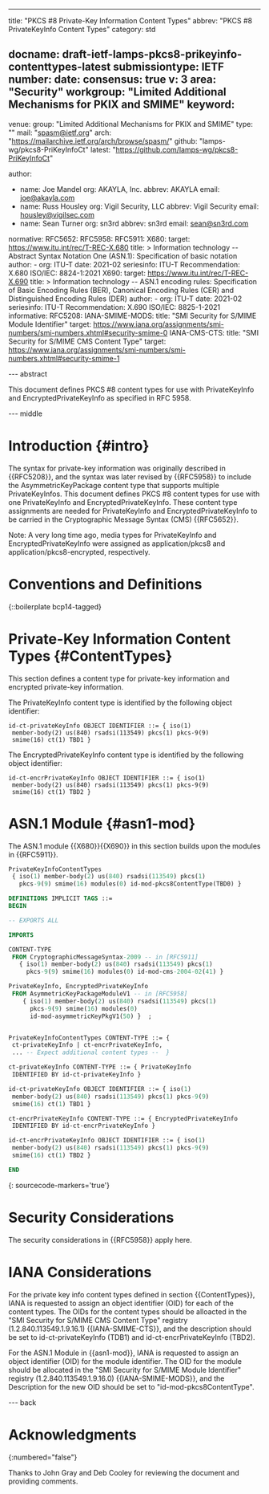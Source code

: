 ---
title: "PKCS #8 Private-Key Information Content Types"
abbrev: "PKCS #8 PrivateKeyInfo Content Types"
category: std

docname: draft-ietf-lamps-pkcs8-prikeyinfo-contenttypes-latest
submissiontype: IETF
number:
date:
consensus: true
v: 3
area: "Security"
workgroup: "Limited Additional Mechanisms for PKIX and SMIME"
keyword:
 -
venue:
  group: "Limited Additional Mechanisms for PKIX and SMIME"
  type: ""
  mail: "spasm@ietf.org"
  arch: "https://mailarchive.ietf.org/arch/browse/spasm/"
  github: "lamps-wg/pkcs8-PriKeyInfoCt"
  latest: "https://github.com/lamps-wg/pkcs8-PriKeyInfoCt"

author:
- name: Joe Mandel
  org: AKAYLA, Inc.
  abbrev: AKAYLA
  email: joe@akayla.com
- name: Russ Housley
  org: Vigil Security, LLC
  abbrev: Vigil Security
  email: housley@vigilsec.com
- name: Sean Turner
  org: sn3rd
  abbrev: sn3rd
  email: sean@sn3rd.com

normative:
  RFC5652:
  RFC5958:
  RFC5911:
  X680:
    target: https://www.itu.int/rec/T-REC-X.680
    title: >
      Information technology --
      Abstract Syntax Notation One (ASN.1):
      Specification of basic notation
    author:
    - org: ITU-T
    date: 2021-02
    seriesinfo:
      ITU-T Recommendation: X.680
      ISO/IEC: 8824-1:2021
  X690:
    target: https://www.itu.int/rec/T-REC-X.690
    title: >
      Information technology --
      ASN.1 encoding rules: Specification of Basic Encoding Rules (BER),
      Canonical Encoding Rules (CER) and Distinguished Encoding Rules (DER)
    author:
    - org: ITU-T
    date: 2021-02
    seriesinfo:
      ITU-T Recommendation: X.690
      ISO/IEC: 8825-1-2021
informative:
  RFC5208:
  IANA-SMIME-MODS:
    title: "SMI Security for S/MIME Module Identifier"
    target: https://www.iana.org/assignments/smi-numbers/smi-numbers.xhtml#security-smime-0
  IANA-CMS-CTS:
    title: "SMI Security for S/MIME CMS Content Type"
    target: https://www.iana.org/assignments/smi-numbers/smi-numbers.xhtml#security-smime-1

  
--- abstract

This document defines PKCS #8 content types for use with
PrivateKeyInfo and EncryptedPrivateKeyInfo as specified in
RFC 5958.

--- middle

# Introduction {#intro}

The syntax for private-key information was originally described in {{RFC5208}}, and
the syntax was later revised by {{RFC5958}} to include the AsymmetricKeyPackage
content type that supports multiple PrivateKeyInfos. This document defines PKCS #8 content types for
use with one PrivateKeyInfo and EncryptedPrivateKeyInfo. These content type assignments are
needed for PrivateKeyInfo and EncryptedPrivateKeyInfo to be carried in the
Cryptographic Message Syntax (CMS) {{RFC5652}}.

Note: A very long time ago, media types for PrivateKeyInfo and EncryptedPrivateKeyInfo were assigned
as application/pkcs8 and application/pkcs8-encrypted, respectively.

# Conventions and Definitions

{::boilerplate bcp14-tagged}

# Private-Key Information Content Types {#ContentTypes}

This section defines a content type for private-key information and
encrypted private-key information.

The PrivateKeyInfo content type is identified by the following object identifier:

~~~
id-ct-privateKeyInfo OBJECT IDENTIFIER ::= { iso(1)
 member-body(2) us(840) rsadsi(113549) pkcs(1) pkcs-9(9)
 smime(16) ct(1) TBD1 }
~~~

The EncryptedPrivateKeyInfo content type is identified by the following object identifier:

~~~
id-ct-encrPrivateKeyInfo OBJECT IDENTIFIER ::= { iso(1)
 member-body(2) us(840) rsadsi(113549) pkcs(1) pkcs-9(9)
 smime(16) ct(1) TBD2 }
~~~

# ASN.1 Module {#asn1-mod}

The ASN.1 module {{X680}}{{X690}} in this section builds upon the modules in {{RFC5911}}.

~~~ asn.1
PrivateKeyInfoContentTypes
 { iso(1) member-body(2) us(840) rsadsi(113549) pkcs(1)
   pkcs-9(9) smime(16) modules(0) id-mod-pkcs8ContentType(TBD0) }

DEFINITIONS IMPLICIT TAGS ::=
BEGIN

-- EXPORTS ALL

IMPORTS

CONTENT-TYPE
 FROM CryptographicMessageSyntax-2009 -- in [RFC5911]
   { iso(1) member-body(2) us(840) rsadsi(113549) pkcs(1)
     pkcs-9(9) smime(16) modules(0) id-mod-cms-2004-02(41) }

PrivateKeyInfo, EncryptedPrivateKeyInfo
 FROM AsymmetricKeyPackageModuleV1 -- in [RFC5958]
    { iso(1) member-body(2) us(840) rsadsi(113549) pkcs(1)
      pkcs-9(9) smime(16) modules(0)
      id-mod-asymmetricKeyPkgV1(50) }  ;


PrivateKeyInfoContentTypes CONTENT-TYPE ::= {
 ct-privateKeyInfo | ct-encrPrivateKeyInfo,
 ... -- Expect additional content types --  }

ct-privateKeyInfo CONTENT-TYPE ::= { PrivateKeyInfo
 IDENTIFIED BY id-ct-privateKeyInfo }

id-ct-privateKeyInfo OBJECT IDENTIFIER ::= { iso(1)
 member-body(2) us(840) rsadsi(113549) pkcs(1) pkcs-9(9)
 smime(16) ct(1) TBD1 }

ct-encrPrivateKeyInfo CONTENT-TYPE ::= { EncryptedPrivateKeyInfo
 IDENTIFIED BY id-ct-encrPrivateKeyInfo }

id-ct-encrPrivateKeyInfo OBJECT IDENTIFIER ::= { iso(1)
 member-body(2) us(840) rsadsi(113549) pkcs(1) pkcs-9(9)
 smime(16) ct(1) TBD2 }

END
~~~
{: sourcecode-markers='true'}

# Security Considerations

The security considerations in {{RFC5958}} apply here.


# IANA Considerations

For the private key info content types defined in section {{ContentTypes}},
IANA is requested to assign an object identifier (OID) for each of the content types. The
OIDs for the content types should be alloacted in the "SMI Security for S/MIME CMS Content Type"
registry (1.2.840.113549.1.9.16.1) {{IANA-SMIME-CTS}}, and the description should be set to id-ct-privateKeyInfo (TDB1)
and id-ct-encrPrivateKeyInfo (TBD2).

For the ASN.1 Module in {{asn1-mod}}, IANA is requested to assign an
object identifier (OID) for the module identifier. The OID for the module
should be allocated in the "SMI Security for S/MIME Module Identifier"
registry (1.2.840.113549.1.9.16.0) {{IANA-SMIME-MODS}}, and the Description for the new OID should be set
to "id-mod-pkcs8ContentType".

--- back

# Acknowledgments
{:numbered="false"}

Thanks to John Gray and Deb Cooley for reviewing the document and providing comments.

